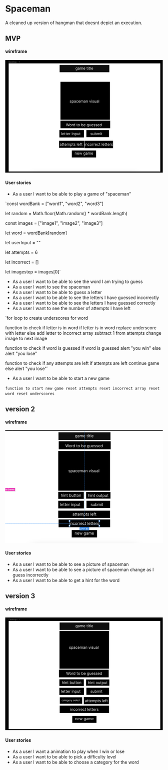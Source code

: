 # Spaceman

A cleaned up version of hangman that doesnt depict an execution.

## MVP

#### wireframe

![mvp wireframe](mvp.png)

#### User stories

- As a user I want to be able to play a game of "spaceman"

`const wordBank = ["word1", "word2", "word3"]

let random = Math.floor(Math.random() * wordBank.length)

const images = ["image1", "image2", "image3"]

let word = wordBank[random]

let userInput = ""

let attempts = 6

let incorrect = []

let imagestep = images[0]`

- As a user I want to be able to see the word I am trying to guess
- As a user I want to see the spaceman
- As a user I want to be able to guess a letter
- As a user I want to be able to see the letters I have guessed incorrectly
- As a user I want to be able to see the letters I have guessed correctly
- As a user I want to see the number of attempts I have left

`for loop to create underscores for word

function to check if letter is in word
if letter is in word
    replace underscore with letter
else
    add letter to incorrect array
    subtract 1 from attempts
    change image to next image

function to check if word is guessed
if word is guessed
    alert "you win"
else
    alert "you lose"

function to check if any attempts are left
if attempts are left
    continue game
else
    alert "you lose"`

- As a user I want to be able to start a new game

`function to start new game
reset attempts
reset incorrect array
reset word
reset underscores`


## version 2

#### wireframe

![version 2 wireframe](ver2.png)

#### User stories

- As a user I want to be able to see a picture of spaceman
- As a user I want to be able to see a picture of spaceman change as I guess incorrectly
- As a user I want to be able to get a hint for the word

## version 3

#### wireframe

![version 3 wireframe](ver3.png)

#### User stories

- As a user I want a animation to play when I win or lose
- As a user I want to be able to pick a difficulty level
- As a user I want to be able to choose a category for the word